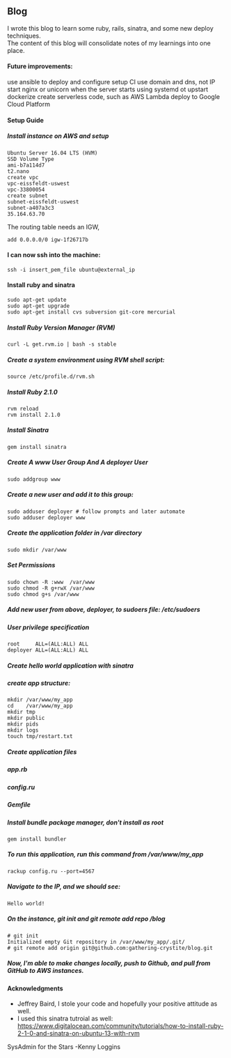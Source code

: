 ## Blog

I wrote this blog to learn some ruby, rails, sinatra, and some new deploy techniques.  
The content of this blog will consolidate notes of my learnings into one place. 

#### Future improvements:
use ansible to deploy and configure
setup CI
use domain and dns, not IP
start nginx or unicorn when the server starts using systemd ot upstart
dockerize
create serverless code, such as AWS Lambda
deploy to Google Cloud Platform

#### Setup Guide
##### Install instance on AWS and setup 
```
Ubuntu Server 16.04 LTS (HVM)
SSD Volume Type
ami-b7a114d7
t2.nano
create vpc
vpc-eissfeldt-uswest 
vpc-33800054 
create subnet 
subnet-eissfeldt-uswest 
subnet-a407a3c3 
35.164.63.70
```
The routing table needs an IGW, 
```
add 0.0.0.0/0 igw-1f26717b
```

#### I can now ssh into the machine:
```
ssh -i insert_pem_file ubuntu@external_ip
```

#### Install ruby and sinatra
```
sudo apt-get update
sudo apt-get upgrade
sudo apt-get install cvs subversion git-core mercurial
```

##### Install Ruby Version Manager (RVM)
```
curl -L get.rvm.io | bash -s stable
```
##### Create a system environment using RVM shell script:
```
source /etc/profile.d/rvm.sh
```

##### Install Ruby 2.1.0
```
rvm reload
rvm install 2.1.0
```

##### Install Sinatra
```
gem install sinatra
```

##### Create A www User Group And A deployer User
```
sudo addgroup www
```

##### Create a new user and add it to this group:
```
sudo adduser deployer # follow prompts and later automate
sudo adduser deployer www
```

##### Create the application folder in /var directory
```
sudo mkdir /var/www
```

##### Set Permissions
```
sudo chown -R :www  /var/www
sudo chmod -R g+rwX /var/www
sudo chmod g+s /var/www
```

##### Add new user from above, deployer, to sudoers file: /etc/sudoers
##### User privilege specification
```
root     ALL=(ALL:ALL) ALL
deployer ALL=(ALL:ALL) ALL
```

##### Create hello world application with sinatra
##### create app structure:
```
mkdir /var/www/my_app
cd    /var/www/my_app
mkdir tmp
mkdir public
mkdir pids
mkdir logs
touch tmp/restart.txt
```

##### Create application files
##### app.rb
##### config.ru
##### Gemfile
##### Install bundle package manager, don't install as root
```
gem install bundler
```
##### To run this application, run this command from /var/www/my_app
```
rackup config.ru --port=4567
```
##### Navigate to the IP, and we should see:
```
Hello world!
```

##### On the instance, git init and git remote add repo /blog
```
# git init
Initialized empty Git repository in /var/www/my_app/.git/
# git remote add origin git@github.com:gathering-crystite/blog.git
```

##### Now, I'm able to make changes locally, push to Github, and pull from GitHub to AWS instances.

#### Acknowledgments
* Jeffrey Baird, I stole your code and hopefully your positive attitude as well. 
* I used this sinatra tutroial as well: https://www.digitalocean.com/community/tutorials/how-to-install-ruby-2-1-0-and-sinatra-on-ubuntu-13-with-rvm


SysAdmin for the Stars
-Kenny Loggins
